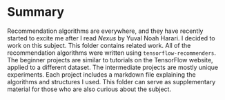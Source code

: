 # Summary

Recommendation algorithms are everywhere, and they have recently started to excite me after I read *Nexus* by Yuval Noah Harari. I decided to work on this subject. This folder contains related work. All of the recommendation algorithms were written using `tensorflow-recommenders`. The beginner projects are similar to tutorials on the TensorFlow website, applied to a different dataset. The intermediate projects are mostly unique experiments. Each project includes a markdown file explaining the algorithms and structures I used. This folder can serve as supplementary material for those who are also curious about the subject.
